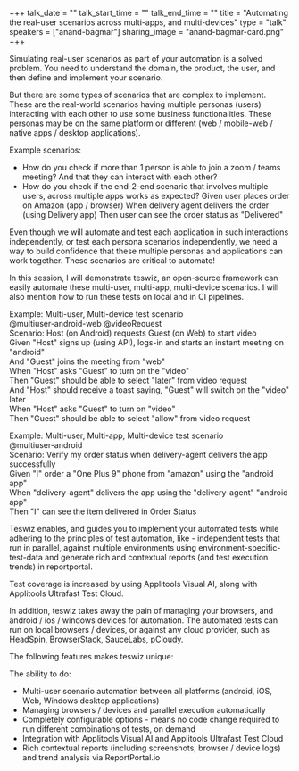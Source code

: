 +++
talk_date = ""
talk_start_time = ""
talk_end_time = ""
title = "Automating the real-user scenarios across multi-apps, and multi-devices"
type = "talk"
speakers = ["anand-bagmar"]
sharing_image = "anand-bagmar-card.png"
+++

Simulating real-user scenarios as part of your automation is a solved problem. You need to understand the domain, the product, the user, and then define and implement your scenario.

But there are some types of scenarios that are complex to implement. These are the real-world scenarios having multiple personas (users) interacting with each other to use some business functionalities. These personas may be on the same platform or different (web / mobile-web / native apps / desktop applications).

Example scenarios:

- How do you check if more than 1 person is able to join a zoom / teams meeting? And that they can interact with each other?
- How do you check if the end-2-end scenario that involves multiple users, across multiple apps works as expected?
  Given user places order on Amazon (app / browser)
  When delivery agent delivers the order (using Delivery app)
  Then user can see the order status as "Delivered"

Even though we will automate and test each application in such interactions independently, or test each persona scenarios independently, we need a way to build confidence that these multiple personas and applications can work together. These scenarios are critical to automate!

In this session, I will demonstrate teswiz, an open-source framework can easily automate these multi-user, multi-app, multi-device scenarios. I will also mention how to run these tests on local and in CI pipelines.

Example: Multi-user, Multi-device test scenario  
@multiuser-android-web @videoRequest  
Scenario: Host (on Android) requests Guest (on Web) to start video  
Given "Host" signs up (using API), logs-in and starts an instant meeting on "android"  
And "Guest" joins the meeting from "web"  
When "Host" asks "Guest" to turn on the "video"  
Then "Guest" should be able to select "later" from video request  
And "Host" should receive a toast saying, "Guest" will switch on the "video" later  
When "Host" asks "Guest" to turn on "video"  
Then "Guest" should be able to select "allow" from video request

Example: Multi-user, Multi-app, Multi-device test scenario  
@multiuser-android  
Scenario: Verify my order status when delivery-agent delivers the app successfully  
Given "I" order a "One Plus 9" phone from "amazon" using the "android app"  
When "delivery-agent" delivers the app using the "delivery-agent" "android app"  
Then "I" can see the item delivered in Order Status

Teswiz enables, and guides you to implement your automated tests while adhering to the principles of test automation, like - independent tests that run in parallel, against multiple environments using environment-specific-test-data and generate rich and contextual reports (and test execution trends) in reportportal.

Test coverage is increased by using Applitools Visual AI, along with Applitools Ultrafast Test Cloud.

In addition, teswiz takes away the pain of managing your browsers, and android / ios / windows devices for automation. The automated tests can run on local browsers / devices, or against any cloud provider, such as HeadSpin, BrowserStack, SauceLabs, pCloudy.

The following features makes teswiz unique:

The ability to do:

- Multi-user scenario automation between all platforms (android, iOS, Web, Windows desktop applications)
- Managing browsers / devices and parallel execution automatically
- Completely configurable options - means no code change required to run different combinations of tests, on demand
- Integration with Applitools Visual AI and Applitools Ultrafast Test Cloud
- Rich contextual reports (including screenshots, browser / device logs) and trend analysis via ReportPortal.io
